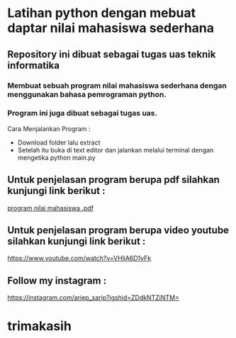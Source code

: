 # Latihan python dengan mebuat daptar nilai mahasiswa sederhana 

## Repository ini dibuat sebagai tugas uas teknik informatika

### Membuat sebuah program nilai mahasiswa sederhana dengan menggunakan bahasa pemrograman python.

### Program ini juga dibuat sebagai tugas uas.

Cara Menjalankan Program :

* Download folder lalu extract
* Setelah itu buka di text editor dan jalankan melalui terminal dengan mengetika python main.py

## Untuk penjelasan program berupa pdf silahkan kunjungi link berikut :

[program nilai mahasiswa .pdf](https://github.com/ariep1993/TUGAS-UAS16/files/10362226/program.nilai.mahasiswa.pdf)

## Untuk penjelasan program berupa video youtube silahkan kunjungi link berikut :

https://www.youtube.com/watch?v=VHljA6D1yFk

## Follow my instagram :

https://instagram.com/ariep_sarip?igshid=ZDdkNTZiNTM=

# trimakasih
